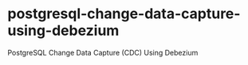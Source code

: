 # postgresql-change-data-capture-using-debezium
PostgreSQL Change Data Capture (CDC) Using Debezium
